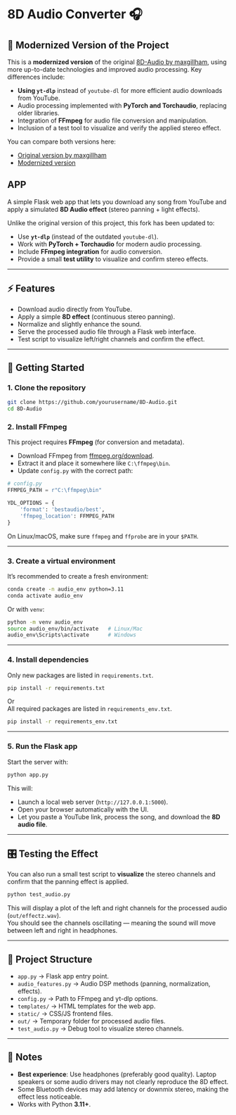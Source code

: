 # 8D Audio Converter 🎧  

## 🔄 Modernized Version of the Project

This is a **modernized version** of the original [8D-Audio by maxgillham](https://github.com/maxgillham/8D-Audio), using more up-to-date technologies and improved audio processing. Key differences include:

- **Using `yt-dlp`** instead of `youtube-dl` for more efficient audio downloads from YouTube.
- Audio processing implemented with **PyTorch and Torchaudio**, replacing older libraries.
- Integration of **FFmpeg** for audio file conversion and manipulation.
- Inclusion of a test tool to visualize and verify the applied stereo effect.

You can compare both versions here:

- [Original version by maxgillham](https://github.com/maxgillham/8D-Audio)
- [Modernized version](https://github.com/yourusername/8D-Audio)


## APP

A simple Flask web app that lets you download any song from YouTube and apply a simulated **8D Audio effect** (stereo panning + light effects).  

Unlike the original version of this project, this fork has been updated to:  
- Use **`yt-dlp`** (instead of the outdated `youtube-dl`).  
- Work with **PyTorch + Torchaudio** for modern audio processing.  
- Include **FFmpeg integration** for audio conversion.  
- Provide a small **test utility** to visualize and confirm stereo effects.  

---

## ⚡ Features  
- Download audio directly from YouTube.  
- Apply a simple **8D effect** (continuous stereo panning).  
- Normalize and slightly enhance the sound.  
- Serve the processed audio file through a Flask web interface.  
- Test script to visualize left/right channels and confirm the effect.  

---

## 🚀 Getting Started  

### 1. Clone the repository  
```bash
git clone https://github.com/yourusername/8D-Audio.git
cd 8D-Audio
```

### 2. Install FFmpeg  
This project requires **FFmpeg** (for conversion and metadata).  

- Download FFmpeg from [ffmpeg.org/download](https://www.ffmpeg.org/download.html).  
- Extract it and place it somewhere like `C:\ffmpeg\bin`.  
- Update `config.py` with the correct path:  

```python
# config.py
FFMPEG_PATH = r"C:\ffmpeg\bin"

YDL_OPTIONS = {
    'format': 'bestaudio/best',
    'ffmpeg_location': FFMPEG_PATH
}
```

On Linux/macOS, make sure `ffmpeg` and `ffprobe` are in your `$PATH`.  

---

### 3. Create a virtual environment  
It’s recommended to create a fresh environment:  

```bash
conda create -n audio_env python=3.11
conda activate audio_env
```

Or with `venv`:  

```bash
python -m venv audio_env
source audio_env/bin/activate   # Linux/Mac
audio_env\Scripts\activate      # Windows
```

---

### 4. Install dependencies  
Only new packages are listed in `requirements.txt`.  

```bash
pip install -r requirements.txt
```
Or  
All required packages are listed in `requirements_env.txt`.  

```bash
pip install -r requirements_env.txt
```

---

### 5. Run the Flask app  
Start the server with:  

```bash
python app.py
```

This will:  
- Launch a local web server (`http://127.0.0.1:5000`).  
- Open your browser automatically with the UI.  
- Let you paste a YouTube link, process the song, and download the **8D audio file**.  

---

## 🎛 Testing the Effect  

You can also run a small test script to **visualize** the stereo channels and confirm that the panning effect is applied.  

```bash
python test_audio.py
```

This will display a plot of the left and right channels for the processed audio (`out/effectz.wav`).  
You should see the channels oscillating — meaning the sound will move between left and right in headphones.  

---

## 📂 Project Structure  

- `app.py` → Flask app entry point.  
- `audio_features.py` → Audio DSP methods (panning, normalization, effects).  
- `config.py` → Path to FFmpeg and yt-dlp options.  
- `templates/` → HTML templates for the web app.  
- `static/` → CSS/JS frontend files.  
- `out/` → Temporary folder for processed audio files.  
- `test_audio.py` → Debug tool to visualize stereo channels.  

---

## 📝 Notes  

- **Best experience**: Use headphones (preferably good quality). Laptop speakers or some audio drivers may not clearly reproduce the 8D effect.  
- Some Bluetooth devices may add latency or downmix stereo, making the effect less noticeable.  
- Works with Python **3.11+**.  
